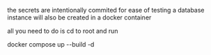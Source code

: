 the secrets are intentionally commited for ease of testing
a database instance will also be created in a docker container

all you need to do is cd to root and run

docker compose up --build -d
